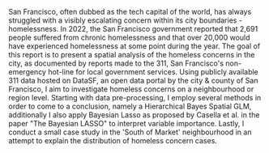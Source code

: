 San Francisco, often dubbed as the tech capital of the world, has always struggled with a visibly escalating concern within its city boundaries - homelessness. In 2022, the San Francisco government reported that 2,691 people suffered from chronic homelessness and that over 20,000 would have experienced homelessness at some point during the year. The goal of this report is to present a spatial analysis of the homeless concerns in the city, as documented by reports made to the 311, San Francisco's non-emergency hot-line for local government services. Using publicly available 311 data hosted on DataSF, an open data portal by the city \& county of San Francisco, I aim to investigate homeless concerns on a neighbourhood or region level. Starting with data pre-processing, I employ several methods in order to come to a conclusion, namely a Hierarchical Bayes Spatial GLM, additionally I also apply Bayesian Lasso as proposed by Casella et al. in the paper "The Bayesian LASSO" to interpret variable importance. Lastly, I conduct a small case study in the 'South of Market' neighbourhood in an attempt to explain the distribution of homeless concern cases. 
